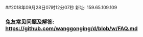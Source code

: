 ##2018年09月28日07时12分07秒 新址: 159.65.109.109
### 兔友常见问题及解答: https://github.com/wanggonging/d/blob/w/FAQ.md
